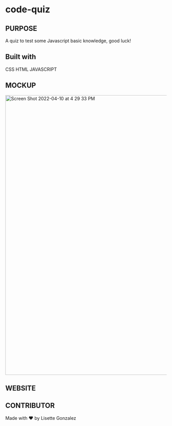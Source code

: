 # code-quiz

## PURPOSE
A quiz to test some Javascript basic knowledge, good luck!

## Built with

CSS
HTML
JAVASCRIPT

## MOCKUP
<img width="871" alt="Screen Shot 2022-04-10 at 4 29 33 PM" src="https://user-images.githubusercontent.com/99147859/162638563-eb35f217-5dd1-4297-90a7-40b3761659f5.png">

## WEBSITE


## CONTRIBUTOR
Made with ❤️ by Lisette Gonzalez

